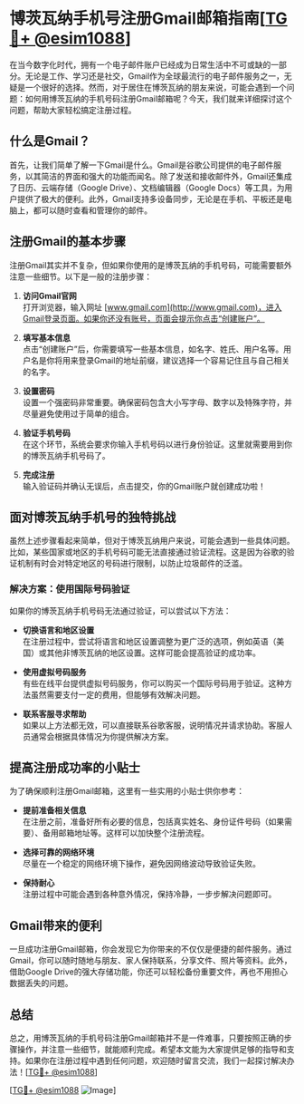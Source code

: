 # 博茨瓦纳手机号注册Gmail邮箱指南[[TG💪+ @esim1088](https://t.me/s/esim1088)]

在当今数字化时代，拥有一个电子邮件账户已经成为日常生活中不可或缺的一部分。无论是工作、学习还是社交，Gmail作为全球最流行的电子邮件服务之一，无疑是一个很好的选择。然而，对于居住在博茨瓦纳的朋友来说，可能会遇到一个问题：如何用博茨瓦纳的手机号码注册Gmail邮箱呢？今天，我们就来详细探讨这个问题，帮助大家轻松搞定注册过程。

## 什么是Gmail？

首先，让我们简单了解一下Gmail是什么。Gmail是谷歌公司提供的电子邮件服务，以其简洁的界面和强大的功能而闻名。除了发送和接收邮件外，Gmail还集成了日历、云端存储（Google Drive）、文档编辑器（Google Docs）等工具，为用户提供了极大的便利。此外，Gmail支持多设备同步，无论是在手机、平板还是电脑上，都可以随时查看和管理你的邮件。

## 注册Gmail的基本步骤

注册Gmail其实并不复杂，但如果你使用的是博茨瓦纳的手机号码，可能需要额外注意一些细节。以下是一般的注册步骤：

1. **访问Gmail官网**  
   打开浏览器，输入网址 [www.gmail.com](http://www.gmail.com)，进入Gmail登录页面。如果你还没有账号，页面会提示你点击“创建账户”。

2. **填写基本信息**  
   点击“创建账户”后，你需要填写一些基本信息，如名字、姓氏、用户名等。用户名是你将用来登录Gmail的地址前缀，建议选择一个容易记住且与自己相关的名字。

3. **设置密码**  
   设置一个强密码非常重要。确保密码包含大小写字母、数字以及特殊字符，并尽量避免使用过于简单的组合。

4. **验证手机号码**  
   在这个环节，系统会要求你输入手机号码以进行身份验证。这里就需要用到你的博茨瓦纳手机号码了。

5. **完成注册**  
   输入验证码并确认无误后，点击提交，你的Gmail账户就创建成功啦！

## 面对博茨瓦纳手机号的独特挑战

虽然上述步骤看起来简单，但对于博茨瓦纳用户来说，可能会遇到一些具体问题。比如，某些国家或地区的手机号码可能无法直接通过验证流程。这是因为谷歌的验证机制有时会对特定地区的号码进行限制，以防止垃圾邮件的泛滥。

### 解决方案：使用国际号码验证

如果你的博茨瓦纳手机号码无法通过验证，可以尝试以下方法：

- **切换语言和地区设置**  
  在注册过程中，尝试将语言和地区设置调整为更广泛的选项，例如英语（美国）或其他非博茨瓦纳的地区设置。这样可能会提高验证的成功率。

- **使用虚拟号码服务**  
  有些在线平台提供虚拟号码服务，你可以购买一个国际号码用于验证。这种方法虽然需要支付一定的费用，但能够有效解决问题。

- **联系客服寻求帮助**  
  如果以上方法都无效，可以直接联系谷歌客服，说明情况并请求协助。客服人员通常会根据具体情况为你提供解决方案。

## 提高注册成功率的小贴士

为了确保顺利注册Gmail邮箱，这里有一些实用的小贴士供你参考：

- **提前准备相关信息**  
  在注册之前，准备好所有必要的信息，包括真实姓名、身份证件号码（如果需要）、备用邮箱地址等。这样可以加快整个注册流程。

- **选择可靠的网络环境**  
  尽量在一个稳定的网络环境下操作，避免因网络波动导致验证失败。

- **保持耐心**  
  注册过程中可能会遇到各种意外情况，保持冷静，一步步解决问题即可。

## Gmail带来的便利

一旦成功注册Gmail邮箱，你会发现它为你带来的不仅仅是便捷的邮件服务。通过Gmail，你可以随时随地与朋友、家人保持联系，分享文件、照片等资料。此外，借助Google Drive的强大存储功能，你还可以轻松备份重要文件，再也不用担心数据丢失的问题。

## 总结

总之，用博茨瓦纳的手机号码注册Gmail邮箱并不是一件难事，只要按照正确的步骤操作，并注意一些细节，就能顺利完成。希望本文能为大家提供足够的指导和支持。如果你在注册过程中遇到任何问题，欢迎随时留言交流，我们一起探讨解决办法！[[TG💪+ @esim1088](https://t.me/s/esim1088)]

[[TG💪+ @esim1088](https://t.me/s/esim1088) ![Image](https://i.postimg.cc/4NQfJmqS/Snipaste-2025-05-13-00-14-12.png)]